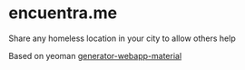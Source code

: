 # encuentra.me
Share any homeless location in your city to allow others help

Based on yeoman [generator-webapp-material](https://github.com/snatera15/generator-webapp-material#readme)

